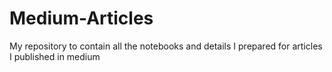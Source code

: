 # Medium-Articles
My repository to contain all the notebooks and details I prepared for articles I published in medium
